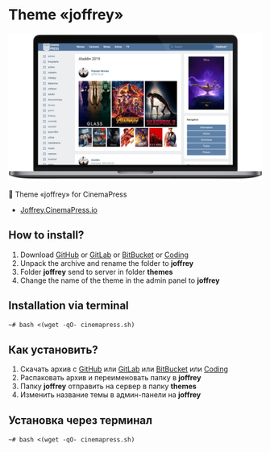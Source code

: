 # Theme «joffrey»

![Theme «joffrey» for CinemaPress](https://raw.githubusercontent.com/CinemaPress/Theme-Joffrey/master/screenshot.png "Theme «joffrey» for CinemaPress")

:art: Theme «joffrey» for CinemaPress

- [Joffrey.CinemaPress.io](http://Joffrey.CinemaPress.io/)

## How to install?
1. Download [GitHub](https://github.com/CinemaPress/Theme-Joffrey/archive/master.zip) or [GitLab](https://gitlab.com/CinemaPress/Theme-Joffrey/repository/archive.zip) or [BitBucket](https://bitbucket.org/cinemapress/theme-joffrey/get/master.zip) or [Coding](https://coding.net/u/CinemaPress/p/Theme-Joffrey/git/archive/master.zip)
2. Unpack the archive and rename the folder to **joffrey**
3. Folder **joffrey** send to server in folder **themes**
4. Change the name of the theme in the admin panel to **joffrey**

## Installation via terminal
```
~# bash <(wget -qO- cinemapress.sh)
```

## Как установить?
1. Скачать архив с [GitHub](https://github.com/CinemaPress/Theme-Joffrey/archive/master.zip) или [GitLab](https://gitlab.com/CinemaPress/Theme-Joffrey/repository/archive.zip) или [BitBucket](https://bitbucket.org/cinemapress/theme-joffrey/get/master.zip) или [Coding](https://coding.net/u/CinemaPress/p/Theme-Joffrey/git/archive/master.zip)
2. Распаковать архив и переименовать папку в **joffrey**
3. Папку **joffrey** отправить на сервер в папку **themes**
4. Изменить название темы в админ-панели на **joffrey**

## Установка через терминал
```
~# bash <(wget -qO- cinemapress.sh)
```